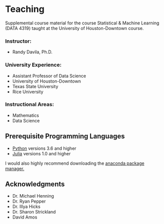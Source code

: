 # Teaching
Supplemental course material for the course Statistical & Machine Learning (DATA 4319) taught at the University of Houston-Downtown course. 

### Instructor: 
* Randy Davila, Ph.D.

### University Experience: 
* Assistant Professor of Data Science 
* University of Houston-Downtown
* Texas State University
* Rice University 

### Instructional Areas: 
* Mathematics
* Data Science 

## Prerequisite Programming Languages 
- [Python](https://www.python.org/) versions 3.6 and higher 
- [Julia](https://julialang.org/) versions 1.0 and higher

I would also highly recommend downloading the [anaconda package manager.](https://www.anaconda.com/download/#linux)



## Acknowledgments

* Dr. Michael Henning
* Dr. Ryan Pepper
* Dr. Illya Hicks
* Dr. Sharon Strickland
* David Amos